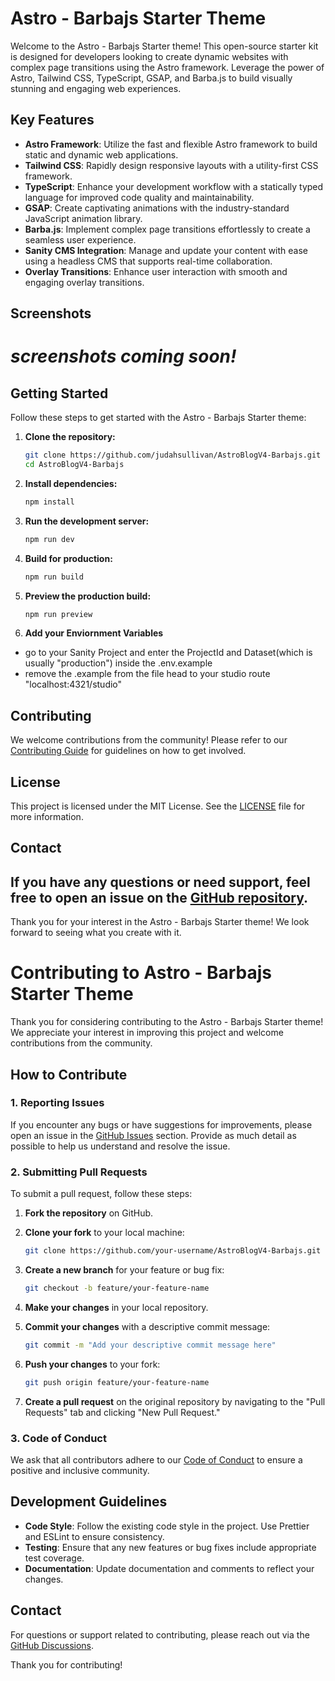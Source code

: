 

# Astro - Barbajs Starter Theme

Welcome to the Astro - Barbajs Starter theme! This open-source starter kit is designed for developers looking to create dynamic websites with complex page transitions using the Astro framework. Leverage the power of Astro, Tailwind CSS, TypeScript, GSAP, and Barba.js to build visually stunning and engaging web experiences.

## Key Features

- **Astro Framework**: Utilize the fast and flexible Astro framework to build static and dynamic web applications.
- **Tailwind CSS**: Rapidly design responsive layouts with a utility-first CSS framework.
- **TypeScript**: Enhance your development workflow with a statically typed language for improved code quality and maintainability.
- **GSAP**: Create captivating animations with the industry-standard JavaScript animation library.
- **Barba.js**: Implement complex page transitions effortlessly to create a seamless user experience.
- **Sanity CMS Integration**: Manage and update your content with ease using a headless CMS that supports real-time collaboration.
- **Overlay Transitions**: Enhance user interaction with smooth and engaging overlay transitions.

## Screenshots
# *screenshots coming soon!*

## Getting Started

Follow these steps to get started with the Astro - Barbajs Starter theme:

1. **Clone the repository:**

   ```bash
   git clone https://github.com/judahsullivan/AstroBlogV4-Barbajs.git
   cd AstroBlogV4-Barbajs
   ```

2. **Install dependencies:**

   ```bash
   npm install
   ```

3. **Run the development server:**

   ```bash
   npm run dev
   ```

4. **Build for production:**

   ```bash
   npm run build
   ```

5. **Preview the production build:**

   ```bash
   npm run preview
   ```
6. **Add your Enviornment Variables**

- go to your Sanity Project and enter the ProjectId and Dataset(which is usually "production") inside the .env.example
- remove the .example from the file head to your studio route "localhost:4321/studio"


## Contributing

We welcome contributions from the community! Please refer to our [Contributing Guide](CONTRIBUTING.md) for guidelines on how to get involved.

## License

This project is licensed under the MIT License. See the [LICENSE](LICENSE) file for more information.

## Contact

If you have any questions or need support, feel free to open an issue on the [GitHub repository](https://github.com/judahsullivan/AstroBlogV4-Barbajs/issues).
-

Thank you for your interest in the Astro - Barbajs Starter theme! We look forward to seeing what you create with it.


# Contributing to Astro - Barbajs Starter Theme

Thank you for considering contributing to the Astro - Barbajs Starter theme! We appreciate your interest in improving this project and welcome contributions from the community.

## How to Contribute

### 1. Reporting Issues

If you encounter any bugs or have suggestions for improvements, please open an issue in the [GitHub Issues](https://github.com/judahsullivan/AstroBlogV4-Barbajs/issues) section. Provide as much detail as possible to help us understand and resolve the issue.

### 2. Submitting Pull Requests

To submit a pull request, follow these steps:

1. **Fork the repository** on GitHub.

2. **Clone your fork** to your local machine:

   ```bash
   git clone https://github.com/your-username/AstroBlogV4-Barbajs.git

3. **Create a new branch** for your feature or bug fix:

   ```bash
   git checkout -b feature/your-feature-name
   ```

4. **Make your changes** in your local repository.

5. **Commit your changes** with a descriptive commit message:

   ```bash
   git commit -m "Add your descriptive commit message here"
   ```

6. **Push your changes** to your fork:

   ```bash
   git push origin feature/your-feature-name
   ```

7. **Create a pull request** on the original repository by navigating to the "Pull Requests" tab and clicking "New Pull Request."

### 3. Code of Conduct

We ask that all contributors adhere to our [Code of Conduct](CODE_OF_CONDUCT.md) to ensure a positive and inclusive community.

## Development Guidelines

- **Code Style**: Follow the existing code style in the project. Use Prettier and ESLint to ensure consistency.
- **Testing**: Ensure that any new features or bug fixes include appropriate test coverage.
- **Documentation**: Update documentation and comments to reflect your changes.

## Contact

For questions or support related to contributing, please reach out via the [GitHub Discussions](https://github.com/judahsullivan/AstroBlogV4-Barbajs/discussions).

Thank you for contributing!
